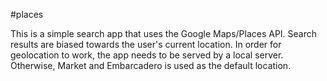 #places

This is a simple search app that uses the Google Maps/Places API.  Search results are
biased towards the user's current location.  In order for geolocation to work, the app 
needs to be served by a local server. Otherwise, Market and Embarcadero is used as the 
default location.
